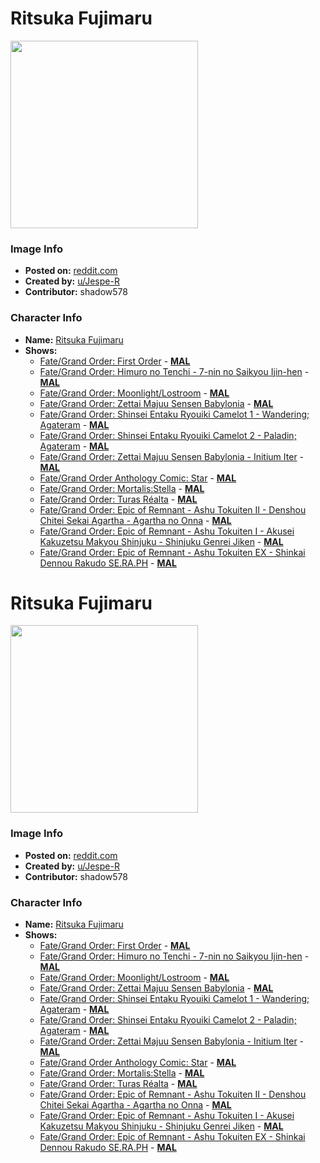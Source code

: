 # Ritsuka Fujimaru

<img src="https://raw.githubusercontent.com/shadow578/Project-Padoru/master/Padoru/U_Jespe-R/fate-gudako.png" height="300">

### Image Info
* **Posted on:**     [reddit.com](https://www.reddit.com/r/Padoru/comments/fajm4s/daily_padoru_58_gudako_fate/)
* **Created by:**    [u/Jespe-R](https://github.com/shadow578/Project-Padoru/blob/master/table-of-contents/creators/uJespeR.md)
* **Contributor:**   shadow578

### Character Info
* **Name:**   [Ritsuka Fujimaru](https://myanimelist.net/character/145734)
* **Shows:**
  * [Fate/Grand Order: First Order](https://github.com/shadow578/Project-Padoru/blob/master/table-of-contents/shows/FateGrandOrderFirstOrder.md) - [__MAL__](https://myanimelist.net/anime/34321/Fate_Grand_Order__First_Order)
  * [Fate/Grand Order: Himuro no Tenchi - 7-nin no Saikyou Ijin-hen](https://github.com/shadow578/Project-Padoru/blob/master/table-of-contents/shows/FateGrandOrderHimuronoTenchi7ninnoSaikyouIjinhen.md) - [__MAL__](https://myanimelist.net/anime/36914/Fate_Grand_Order__Himuro_no_Tenchi_-_7-nin_no_Saikyou_Ijin-hen)
  * [Fate/Grand Order: Moonlight/Lostroom](https://github.com/shadow578/Project-Padoru/blob/master/table-of-contents/shows/FateGrandOrderMoonlightLostroom.md) - [__MAL__](https://myanimelist.net/anime/36915/Fate_Grand_Order__Moonlight_Lostroom)
  * [Fate/Grand Order: Zettai Majuu Sensen Babylonia](https://github.com/shadow578/Project-Padoru/blob/master/table-of-contents/shows/FateGrandOrderZettaiMajuuSensenBabylonia.md) - [__MAL__](https://myanimelist.net/anime/38084/Fate_Grand_Order__Zettai_Majuu_Sensen_Babylonia)
  * [Fate/Grand Order: Shinsei Entaku Ryouiki Camelot 1 - Wandering; Agateram](https://github.com/shadow578/Project-Padoru/blob/master/table-of-contents/shows/FateGrandOrderShinseiEntakuRyouikiCamelot1WanderingAgateram.md) - [__MAL__](https://myanimelist.net/anime/38085/Fate_Grand_Order__Shinsei_Entaku_Ryouiki_Camelot_1_-_Wandering__Agateram)
  * [Fate/Grand Order: Shinsei Entaku Ryouiki Camelot 2 - Paladin; Agateram](https://github.com/shadow578/Project-Padoru/blob/master/table-of-contents/shows/FateGrandOrderShinseiEntakuRyouikiCamelot2PaladinAgateram.md) - [__MAL__](https://myanimelist.net/anime/38086/Fate_Grand_Order__Shinsei_Entaku_Ryouiki_Camelot_2_-_Paladin__Agateram)
  * [Fate/Grand Order: Zettai Majuu Sensen Babylonia - Initium Iter](https://github.com/shadow578/Project-Padoru/blob/master/table-of-contents/shows/FateGrandOrderZettaiMajuuSensenBabyloniaInitiumIter.md) - [__MAL__](https://myanimelist.net/anime/40206/Fate_Grand_Order__Zettai_Majuu_Sensen_Babylonia_-_Initium_Iter)
  * [Fate/Grand Order Anthology Comic: Star](https://github.com/shadow578/Project-Padoru/blob/master/table-of-contents/shows/FateGrandOrderAnthologyComicStar.md) - [__MAL__](https://myanimelist.net/manga/96890/Fate_Grand_Order_Anthology_Comic__Star)
  * [Fate/Grand Order: Mortalis:Stella](https://github.com/shadow578/Project-Padoru/blob/master/table-of-contents/shows/FateGrandOrderMortalisStella.md) - [__MAL__](https://myanimelist.net/manga/108116/Fate_Grand_Order__Mortalis_Stella)
  * [Fate/Grand Order: Turas Réalta](https://github.com/shadow578/Project-Padoru/blob/master/table-of-contents/shows/FateGrandOrderTurasRéalta.md) - [__MAL__](https://myanimelist.net/manga/108117/Fate_Grand_Order__Turas_Réalta)
  * [Fate/Grand Order: Epic of Remnant - Ashu Tokuiten II - Denshou Chitei Sekai Agartha - Agartha no Onna](https://github.com/shadow578/Project-Padoru/blob/master/table-of-contents/shows/FateGrandOrderEpicofRemnantAshuTokuitenIIDenshouChiteiSekaiAgarthaAgarthanoOnna.md) - [__MAL__](https://myanimelist.net/manga/117239/Fate_Grand_Order__Epic_of_Remnant_-_Ashu_Tokuiten_II_-_Denshou_Chitei_Sekai_Agartha_-_Agartha_no_Onna)
  * [Fate/Grand Order: Epic of Remnant - Ashu Tokuiten I - Akusei Kakuzetsu Makyou Shinjuku - Shinjuku Genrei Jiken](https://github.com/shadow578/Project-Padoru/blob/master/table-of-contents/shows/FateGrandOrderEpicofRemnantAshuTokuitenIAkuseiKakuzetsuMakyouShinjukuShinjukuGenreiJiken.md) - [__MAL__](https://myanimelist.net/manga/117243/Fate_Grand_Order__Epic_of_Remnant_-_Ashu_Tokuiten_I_-_Akusei_Kakuzetsu_Makyou_Shinjuku_-_Shinjuku_Genrei_Jiken)
  * [Fate/Grand Order: Epic of Remnant - Ashu Tokuiten EX - Shinkai Dennou Rakudo SE.RA.PH](https://github.com/shadow578/Project-Padoru/blob/master/table-of-contents/shows/FateGrandOrderEpicofRemnantAshuTokuitenEXShinkaiDennouRakudoSERAPH.md) - [__MAL__](https://myanimelist.net/manga/118401/Fate_Grand_Order__Epic_of_Remnant_-_Ashu_Tokuiten_EX_-_Shinkai_Dennou_Rakudo_SERAPH)


# Ritsuka Fujimaru

<img src="https://raw.githubusercontent.com/shadow578/Project-Padoru/master/Padoru/U_Jespe-R/fate-gudao.png" height="300">

### Image Info
* **Posted on:**     [reddit.com](https://www.reddit.com/r/Padoru/comments/fr9xtf/daily_padoru_89_gudao_fate/)
* **Created by:**    [u/Jespe-R](https://github.com/shadow578/Project-Padoru/blob/master/table-of-contents/creators/uJespeR.md)
* **Contributor:**   shadow578

### Character Info
* **Name:**   [Ritsuka Fujimaru](https://myanimelist.net/character/145734)
* **Shows:**
  * [Fate/Grand Order: First Order](https://github.com/shadow578/Project-Padoru/blob/master/table-of-contents/shows/FateGrandOrderFirstOrder.md) - [__MAL__](https://myanimelist.net/anime/34321/Fate_Grand_Order__First_Order)
  * [Fate/Grand Order: Himuro no Tenchi - 7-nin no Saikyou Ijin-hen](https://github.com/shadow578/Project-Padoru/blob/master/table-of-contents/shows/FateGrandOrderHimuronoTenchi7ninnoSaikyouIjinhen.md) - [__MAL__](https://myanimelist.net/anime/36914/Fate_Grand_Order__Himuro_no_Tenchi_-_7-nin_no_Saikyou_Ijin-hen)
  * [Fate/Grand Order: Moonlight/Lostroom](https://github.com/shadow578/Project-Padoru/blob/master/table-of-contents/shows/FateGrandOrderMoonlightLostroom.md) - [__MAL__](https://myanimelist.net/anime/36915/Fate_Grand_Order__Moonlight_Lostroom)
  * [Fate/Grand Order: Zettai Majuu Sensen Babylonia](https://github.com/shadow578/Project-Padoru/blob/master/table-of-contents/shows/FateGrandOrderZettaiMajuuSensenBabylonia.md) - [__MAL__](https://myanimelist.net/anime/38084/Fate_Grand_Order__Zettai_Majuu_Sensen_Babylonia)
  * [Fate/Grand Order: Shinsei Entaku Ryouiki Camelot 1 - Wandering; Agateram](https://github.com/shadow578/Project-Padoru/blob/master/table-of-contents/shows/FateGrandOrderShinseiEntakuRyouikiCamelot1WanderingAgateram.md) - [__MAL__](https://myanimelist.net/anime/38085/Fate_Grand_Order__Shinsei_Entaku_Ryouiki_Camelot_1_-_Wandering__Agateram)
  * [Fate/Grand Order: Shinsei Entaku Ryouiki Camelot 2 - Paladin; Agateram](https://github.com/shadow578/Project-Padoru/blob/master/table-of-contents/shows/FateGrandOrderShinseiEntakuRyouikiCamelot2PaladinAgateram.md) - [__MAL__](https://myanimelist.net/anime/38086/Fate_Grand_Order__Shinsei_Entaku_Ryouiki_Camelot_2_-_Paladin__Agateram)
  * [Fate/Grand Order: Zettai Majuu Sensen Babylonia - Initium Iter](https://github.com/shadow578/Project-Padoru/blob/master/table-of-contents/shows/FateGrandOrderZettaiMajuuSensenBabyloniaInitiumIter.md) - [__MAL__](https://myanimelist.net/anime/40206/Fate_Grand_Order__Zettai_Majuu_Sensen_Babylonia_-_Initium_Iter)
  * [Fate/Grand Order Anthology Comic: Star](https://github.com/shadow578/Project-Padoru/blob/master/table-of-contents/shows/FateGrandOrderAnthologyComicStar.md) - [__MAL__](https://myanimelist.net/manga/96890/Fate_Grand_Order_Anthology_Comic__Star)
  * [Fate/Grand Order: Mortalis:Stella](https://github.com/shadow578/Project-Padoru/blob/master/table-of-contents/shows/FateGrandOrderMortalisStella.md) - [__MAL__](https://myanimelist.net/manga/108116/Fate_Grand_Order__Mortalis_Stella)
  * [Fate/Grand Order: Turas Réalta](https://github.com/shadow578/Project-Padoru/blob/master/table-of-contents/shows/FateGrandOrderTurasRéalta.md) - [__MAL__](https://myanimelist.net/manga/108117/Fate_Grand_Order__Turas_Réalta)
  * [Fate/Grand Order: Epic of Remnant - Ashu Tokuiten II - Denshou Chitei Sekai Agartha - Agartha no Onna](https://github.com/shadow578/Project-Padoru/blob/master/table-of-contents/shows/FateGrandOrderEpicofRemnantAshuTokuitenIIDenshouChiteiSekaiAgarthaAgarthanoOnna.md) - [__MAL__](https://myanimelist.net/manga/117239/Fate_Grand_Order__Epic_of_Remnant_-_Ashu_Tokuiten_II_-_Denshou_Chitei_Sekai_Agartha_-_Agartha_no_Onna)
  * [Fate/Grand Order: Epic of Remnant - Ashu Tokuiten I - Akusei Kakuzetsu Makyou Shinjuku - Shinjuku Genrei Jiken](https://github.com/shadow578/Project-Padoru/blob/master/table-of-contents/shows/FateGrandOrderEpicofRemnantAshuTokuitenIAkuseiKakuzetsuMakyouShinjukuShinjukuGenreiJiken.md) - [__MAL__](https://myanimelist.net/manga/117243/Fate_Grand_Order__Epic_of_Remnant_-_Ashu_Tokuiten_I_-_Akusei_Kakuzetsu_Makyou_Shinjuku_-_Shinjuku_Genrei_Jiken)
  * [Fate/Grand Order: Epic of Remnant - Ashu Tokuiten EX - Shinkai Dennou Rakudo SE.RA.PH](https://github.com/shadow578/Project-Padoru/blob/master/table-of-contents/shows/FateGrandOrderEpicofRemnantAshuTokuitenEXShinkaiDennouRakudoSERAPH.md) - [__MAL__](https://myanimelist.net/manga/118401/Fate_Grand_Order__Epic_of_Remnant_-_Ashu_Tokuiten_EX_-_Shinkai_Dennou_Rakudo_SERAPH)



